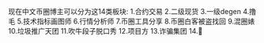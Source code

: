现在中文币圈博主可以分为这14类板块:
1.合约交易
2.二级现货
3.一级degen
4.撸毛
5.技术指标画图师
6.行情分析师
7.币圈工具分享
8.币圈白客被盗找回
9.混圈婊
10.垃圾推广天团
11.吹牛段子脱口秀
12.项目方
13.诈骗集团
14.🤡